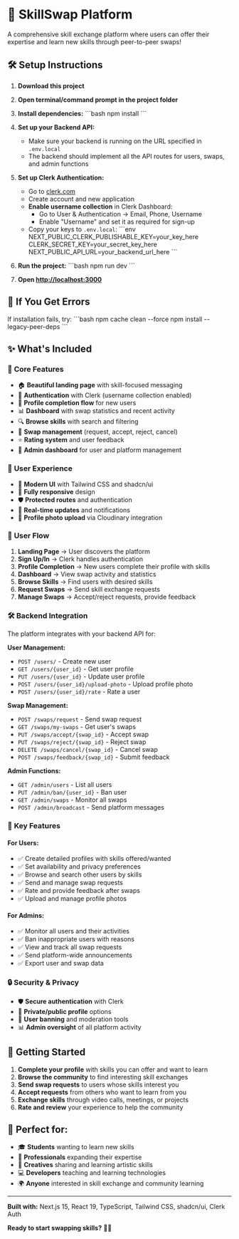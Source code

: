 # 🤝 SkillSwap Platform

A comprehensive skill exchange platform where users can offer their expertise and learn new skills through peer-to-peer swaps!

## 🛠️ Setup Instructions

1. **Download this project**

2. **Open terminal/command prompt in the project folder**

3. **Install dependencies:**
   \`\`\`bash
   npm install
   \`\`\`

4. **Set up your Backend API:**
   - Make sure your backend is running on the URL specified in `.env.local`
   - The backend should implement all the API routes for users, swaps, and admin functions

5. **Set up Clerk Authentication:**
   - Go to [clerk.com](https://clerk.com)
   - Create account and new application
   - **Enable username collection** in Clerk Dashboard:
     - Go to User & Authentication → Email, Phone, Username
     - Enable "Username" and set it as required for sign-up
   - Copy your keys to `.env.local`:
   \`\`\`env
   NEXT_PUBLIC_CLERK_PUBLISHABLE_KEY=your_key_here
   CLERK_SECRET_KEY=your_secret_key_here
   NEXT_PUBLIC_API_URL=your_backend_url_here
   \`\`\`

6. **Run the project:**
   \`\`\`bash
   npm run dev
   \`\`\`

7. **Open [http://localhost:3000](http://localhost:3000)**

## 🔧 If You Get Errors

If installation fails, try:
\`\`\`bash
npm cache clean --force
npm install --legacy-peer-deps
\`\`\`

## ✨ What's Included

### 🎯 **Core Features**
- 🏠 **Beautiful landing page** with skill-focused messaging
- 🔐 **Authentication** with Clerk (username collection enabled)
- 👤 **Profile completion flow** for new users
- 📊 **Dashboard** with swap statistics and recent activity
- 🔍 **Browse skills** with search and filtering
- 💬 **Swap management** (request, accept, reject, cancel)
- ⭐ **Rating system** and user feedback
- 👑 **Admin dashboard** for user and platform management

### 📱 **User Experience**
- 🎨 **Modern UI** with Tailwind CSS and shadcn/ui
- 📱 **Fully responsive** design
- 🛡️ **Protected routes** and authentication
- 🔄 **Real-time updates** and notifications
- 📸 **Profile photo upload** via Cloudinary integration

### 🔄 **User Flow**

1. **Landing Page** → User discovers the platform
2. **Sign Up/In** → Clerk handles authentication
3. **Profile Completion** → New users complete their profile with skills
4. **Dashboard** → View swap activity and statistics
5. **Browse Skills** → Find users with desired skills
6. **Request Swaps** → Send skill exchange requests
7. **Manage Swaps** → Accept/reject requests, provide feedback

### 🛠️ **Backend Integration**

The platform integrates with your backend API for:

**User Management:**
- `POST /users/` - Create new user
- `GET /users/{user_id}` - Get user profile
- `PUT /users/{user_id}` - Update user profile
- `POST /users/{user_id}/upload-photo` - Upload profile photo
- `POST /users/{user_id}/rate` - Rate a user

**Swap Management:**
- `POST /swaps/request` - Send swap request
- `GET /swaps/my-swaps` - Get user's swaps
- `PUT /swaps/accept/{swap_id}` - Accept swap
- `PUT /swaps/reject/{swap_id}` - Reject swap
- `DELETE /swaps/cancel/{swap_id}` - Cancel swap
- `POST /swaps/feedback/{swap_id}` - Submit feedback

**Admin Functions:**
- `GET /admin/users` - List all users
- `PUT /admin/ban/{user_id}` - Ban user
- `GET /admin/swaps` - Monitor all swaps
- `POST /admin/broadcast` - Send platform messages

### 🎯 **Key Features**

#### **For Users:**
- ✅ Create detailed profiles with skills offered/wanted
- ✅ Set availability and privacy preferences
- ✅ Browse and search other users by skills
- ✅ Send and manage swap requests
- ✅ Rate and provide feedback after swaps
- ✅ Upload and manage profile photos

#### **For Admins:**
- ✅ Monitor all users and their activities
- ✅ Ban inappropriate users with reasons
- ✅ View and track all swap requests
- ✅ Send platform-wide announcements
- ✅ Export user and swap data

### 🔒 **Security & Privacy**
- 🛡️ **Secure authentication** with Clerk
- 🔐 **Private/public profile** options
- 🚫 **User banning** and moderation tools
- 📊 **Admin oversight** of all platform activity

## 🚀 **Getting Started**

1. **Complete your profile** with skills you can offer and want to learn
2. **Browse the community** to find interesting skill exchanges
3. **Send swap requests** to users whose skills interest you
4. **Accept requests** from others who want to learn from you
5. **Exchange skills** through video calls, meetings, or projects
6. **Rate and review** your experience to help the community

## 🎉 **Perfect for:**
- 🎓 **Students** wanting to learn new skills
- 💼 **Professionals** expanding their expertise
- 🎨 **Creatives** sharing and learning artistic skills
- 💻 **Developers** teaching and learning technologies
- 🌍 **Anyone** interested in skill exchange and community learning

---

**Built with:** Next.js 15, React 19, TypeScript, Tailwind CSS, shadcn/ui, Clerk Auth

**Ready to start swapping skills?** 🤝✨

